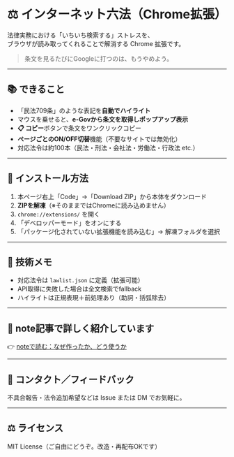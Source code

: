 # ⚖️ インターネット六法（Chrome拡張）

法律実務における「いちいち検索する」ストレスを、  
ブラウザが読み取ってくれることで解消する Chrome 拡張です。

> 条文を見るたびにGoogleに打つのは、もうやめよう。

---

## 📚 できること

- 「民法709条」のような表記を**自動でハイライト**
- マウスを乗せると、**e-Govから条文を取得しポップアップ表示**
- **📋 コピー**ボタンで条文をワンクリックコピー
- **ページごとのON/OFF切替**機能（不要なサイトでは無効化）
- 対応法令は約100本（民法・刑法・会社法・労働法・行政法 etc.）


---

## 🚀 インストール方法

1. 本ページ右上「Code」→「Download ZIP」から本体をダウンロード
2. **ZIPを解凍**（※そのままではChromeに読み込めません）
3. `chrome://extensions/` を開く
4. 「デベロッパーモード」をオンにする
5. 「パッケージ化されていない拡張機能を読み込む」→ 解凍フォルダを選択

---

## 🔧 技術メモ

- 対応法令は `lawlist.json` に定義（拡張可能）
- API取得に失敗した場合は全文検索でfallback
- ハイライトは正規表現＋前処理あり（助詞・括弧除去）

---

## 📖 note記事で詳しく紹介しています

👉 [noteで読む：なぜ作ったか、どう使うか](https://note.com/mlo/n/n655387ffa36f)

---

## 📩 コンタクト／フィードバック

不具合報告・法令追加希望などは Issue または DM でお気軽に。

---

## ⚖️ ライセンス

MIT License（ご自由にどうぞ。改造・再配布OKです）
